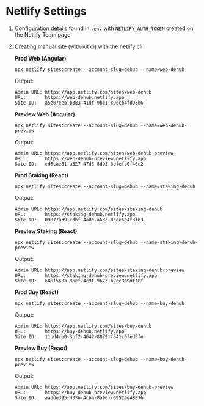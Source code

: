# Netlify Settings

1. Configuration details found in `.env` with `NETLIFY_AUTH_TOKEN` created on the Netlify Team page

1. Creating manual site (without ci) with the netlify cli

   **Prod Web (Angular)**

   ```
   npx netlify sites:create --account-slug=dehub --name=web-dehub
   ```

   Output:

   ```
   Admin URL: https://app.netlify.com/sites/web-dehub
   URL:       https://web-dehub.netlify.app
   Site ID:   a5e07eeb-b383-41df-9bc1-c9dcb4fd93b6
   ```

   **Preview Web (Angular)**

   ```
   npx netlify sites:create --account-slug=dehub --name=web-dehub-preview
   ```

   Output:

   ```
   Admin URL: https://app.netlify.com/sites/web-dehub-preview
   URL:       https://web-dehub-preview.netlify.app
   Site ID:   cd6cae81-a327-47d3-8d95-3efefc0f46e2
   ```

   **Prod Staking (React)**

   ```
   npx netlify sites:create --account-slug=dehub --name=staking-dehub
   ```

   Output:

   ```
   Admin URL: https://app.netlify.com/sites/staking-dehub
   URL:       https://staking-dehub.netlify.app
   Site ID:   09877a39-cdbf-4a0e-a63c-dcee6e4f3fb3
   ```

   **Preview Staking (React)**

   ```
   npx netlify sites:create --account-slug=dehub --name=staking-dehub-preview
   ```

   Output:

   ```
   Admin URL: https://app.netlify.com/sites/staking-dehub-preview
   URL:       https://staking-dehub-preview.netlify.app
   Site ID:   6861568a-86ef-4c9f-9673-b2dc8b9df18f
   ```

   **Prod Buy (React)**

   ```
   npx netlify sites:create --account-slug=dehub --name=buy-dehub
   ```

   Output:

   ```
   Admin URL: https://app.netlify.com/sites/buy-dehub
   URL:       https://buy-dehub.netlify.app
   Site ID:   11bd4ce0-3bf2-4642-8879-f541c6fed3fe
   ```

   **Preview Buy (React)**

   ```
   npx netlify sites:create --account-slug=dehub --name=buy-dehub-preview
   ```

   Output:

   ```
   Admin URL: https://app.netlify.com/sites/buy-dehub-preview
   URL:       https://buy-dehub-preview.netlify.app
   Site ID:   aadde395-d33b-4cba-8a96-c6952ae48876
   ```
